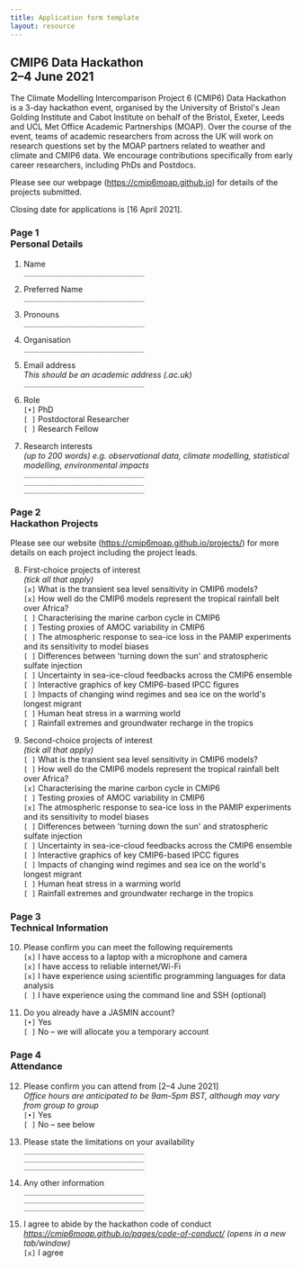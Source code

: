 ```yaml
---
title: Application form template
layout: resource
---
```


## CMIP6 Data Hackathon<br>2–4 June 2021

The Climate Modelling Intercomparison Project 6 (CMIP6) Data Hackathon is a
3-day hackathon event, organised by the University of Bristol's Jean Golding
Institute and Cabot Institute on behalf of the Bristol, Exeter, Leeds and UCL
Met Office Academic Partnerships (MOAP). Over the course of the event, teams of
academic researchers from across the UK will work on research questions set by
the MOAP partners related to weather and climate and CMIP6 data. We encourage
contributions specifically from early career researchers, including PhDs and
Postdocs.

Please see our webpage (https://cmip6moap.github.io) for details of the projects
submitted.

Closing date for applications is [16 April 2021].

### Page 1<br>Personal Details

1. Name  
   `______________________________`  

2. Preferred Name  
   `______________________________`  

3. Pronouns  
   `______________________________`  

4. Organisation  
   `______________________________`  

5. Email address  
   *This should be an academic address (.ac.uk)*  
   `______________________________`  

6. Role  
   `[•]` PhD  
   `[ ]` Postdoctoral Researcher  
   `[ ]` Research Fellow  
   
7. Research interests  
   *(up to 200 words) e.g. observational data, climate modelling, statistical
   modelling, environmental impacts*  
   `______________________________`  
   `______________________________`  
   `______________________________`  
   
### Page 2<br>Hackathon Projects

Please see our website (https://cmip6moap.github.io/projects/) for more details
on each project including the project leads.

8. First-choice projects of interest  
   *(tick all that apply)*  
   `[x]` What is the transient sea level sensitivity in CMIP6 models?  
   `[x]` How well do the CMIP6 models represent the tropical rainfall belt over Africa?  
   `[ ]` Characterising the marine carbon cycle in CMIP6  
   `[ ]` Testing proxies of AMOC variability in CMIP6  
   `[ ]` The atmospheric response to sea-ice loss in the PAMIP experiments and its sensitivity to model biases  
   `[ ]` Differences between 'turning down the sun' and stratospheric sulfate injection  
   `[ ]` Uncertainty in sea-ice-cloud feedbacks across the CMIP6 ensemble  
   `[ ]` Interactive graphics of key CMIP6-based IPCC figures  
   `[ ]` Impacts of changing wind regimes and sea ice on the world's longest migrant  
   `[ ]` Human heat stress in a warming world  
   `[ ]` Rainfall extremes and groundwater recharge in the tropics  

9. Second-choice projects of interest  
  *(tick all that apply)*  
   `[ ]` What is the transient sea level sensitivity in CMIP6 models?  
   `[ ]` How well do the CMIP6 models represent the tropical rainfall belt over Africa?  
   `[x]` Characterising the marine carbon cycle in CMIP6  
   `[ ]` Testing proxies of AMOC variability in CMIP6  
   `[x]` The atmospheric response to sea-ice loss in the PAMIP experiments and its sensitivity to model biases  
   `[ ]` Differences between 'turning down the sun' and stratospheric sulfate injection  
   `[ ]` Uncertainty in sea-ice-cloud feedbacks across the CMIP6 ensemble  
   `[ ]` Interactive graphics of key CMIP6-based IPCC figures  
   `[ ]` Impacts of changing wind regimes and sea ice on the world's longest migrant  
   `[ ]` Human heat stress in a warming world  
   `[ ]` Rainfall extremes and groundwater recharge in the tropics  

### Page 3<br>Technical Information

10. Please confirm you can meet the following requirements  
    `[x]` I have access to a laptop with a microphone and camera  
    `[x]` I have access to reliable internet/Wi-Fi  
    `[x]` I have experience using scientific programming languages for data analysis  
    `[ ]` I have experience using the command line and SSH (optional)  

11. Do you already have a JASMIN account?  
    `[•]` Yes  
    `[ ]` No – we will allocate you a temporary account  

### Page 4<br>Attendance

12. Please confirm you can attend from [2–4 June 2021]  
    *Office hours are anticipated to be 9am-5pm BST, although may vary from
    group to group*  
    `[•]` Yes  
    `[ ]` No – see below  

13. Please state the limitations on your availability  
    `______________________________`  
    `______________________________`  
    `______________________________`  

14. Any other information  
    `______________________________`  
    `______________________________`  
    `______________________________`  

15. I agree to abide by the hackathon code of conduct  
    *https://cmip6moap.github.io/pages/code-of-conduct/ (opens in a new tab/window)*  
    `[x]` I agree  
